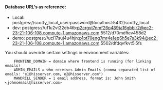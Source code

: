 #### Database URL's as reference:


* Local: postgres://scotty_local_user:password@localhost:5432/scotty_local
* dev: postgres://uf1u2vt22eb4tb:p2crgvt7nmf26p489ta16gbblr2@ec2-23-21-106-108.compute-1.amazonaws.com:5512/d70mdftev458d2
* demo: postgres://ucl17suj4u4hjn:p1pt70eng7mr4e1eq6h5e7s3k94@ec2-23-21-106-108.compute-1.amazonaws.com:5502/dfdqvfkvt5i5fs


You should override certain settings in environment variables:


        FRONTEND_DOMAIN = domain where frontend is running (for linking emails)
        ADMIN_EMAILS = who receives Admin Emails (comma separated list of emails: "e1@hisserver.com, e2@hisserver.com")
        MANDRILL_SENDER = 1 email address, format is: John Smith <johnsemail@hisserver.com>
